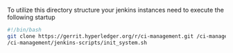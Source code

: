 To utilize this directory structure your jenkins instances need to execute the
following startup

```bash
#!/bin/bash
git clone https://gerrit.hyperledger.org/r/ci-management.git /ci-management
/ci-management/jenkins-scripts/init_system.sh
```
